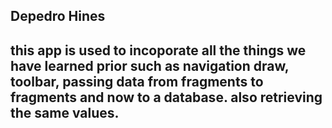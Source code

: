 ## Depedro Hines
## this app is used to incoporate all the things we have learned prior such as navigation draw, toolbar, passing data from fragments to fragments and now to a database. also retrieving the same values.
##